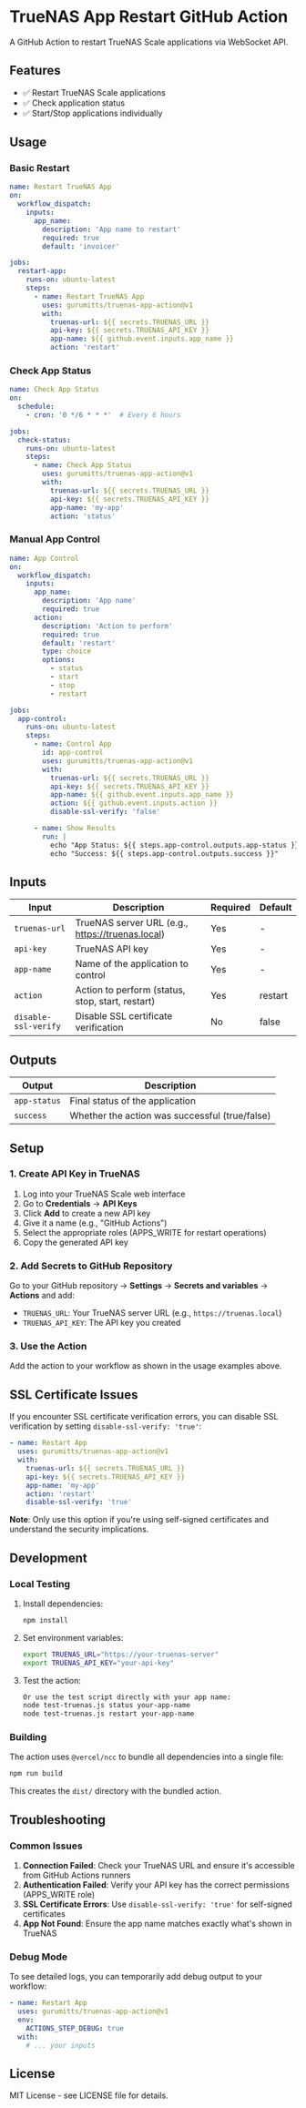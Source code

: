 # TrueNAS App Restart GitHub Action

A GitHub Action to restart TrueNAS Scale applications via WebSocket API.

## Features

- ✅ Restart TrueNAS Scale applications
- ✅ Check application status
- ✅ Start/Stop applications individually

## Usage

### Basic Restart

```yaml
name: Restart TrueNAS App
on:
  workflow_dispatch:
    inputs:
      app_name:
        description: 'App name to restart'
        required: true
        default: 'invoicer'

jobs:
  restart-app:
    runs-on: ubuntu-latest
    steps:
      - name: Restart TrueNAS App
        uses: gurumitts/truenas-app-action@v1
        with:
          truenas-url: ${{ secrets.TRUENAS_URL }}
          api-key: ${{ secrets.TRUENAS_API_KEY }}
          app-name: ${{ github.event.inputs.app_name }}
          action: 'restart'
```

### Check App Status

```yaml
name: Check App Status
on:
  schedule:
    - cron: '0 */6 * * *'  # Every 6 hours

jobs:
  check-status:
    runs-on: ubuntu-latest
    steps:
      - name: Check App Status
        uses: gurumitts/truenas-app-action@v1
        with:
          truenas-url: ${{ secrets.TRUENAS_URL }}
          api-key: ${{ secrets.TRUENAS_API_KEY }}
          app-name: 'my-app'
          action: 'status'
```

### Manual App Control

```yaml
name: App Control
on:
  workflow_dispatch:
    inputs:
      app_name:
        description: 'App name'
        required: true
      action:
        description: 'Action to perform'
        required: true
        default: 'restart'
        type: choice
        options:
          - status
          - start
          - stop
          - restart

jobs:
  app-control:
    runs-on: ubuntu-latest
    steps:
      - name: Control App
        id: app-control
        uses: gurumitts/truenas-app-action@v1
        with:
          truenas-url: ${{ secrets.TRUENAS_URL }}
          api-key: ${{ secrets.TRUENAS_API_KEY }}
          app-name: ${{ github.event.inputs.app_name }}
          action: ${{ github.event.inputs.action }}
          disable-ssl-verify: 'false'

      - name: Show Results
        run: |
          echo "App Status: ${{ steps.app-control.outputs.app-status }}"
          echo "Success: ${{ steps.app-control.outputs.success }}"
```

## Inputs

| Input | Description | Required | Default |
|-------|-------------|----------|---------|
| `truenas-url` | TrueNAS server URL (e.g., https://truenas.local) | Yes | - |
| `api-key` | TrueNAS API key | Yes | - |
| `app-name` | Name of the application to control | Yes | - |
| `action` | Action to perform (status, stop, start, restart) | Yes | restart |
| `disable-ssl-verify` | Disable SSL certificate verification | No | false |

## Outputs

| Output | Description |
|--------|-------------|
| `app-status` | Final status of the application |
| `success` | Whether the action was successful (true/false) |

## Setup

### 1. Create API Key in TrueNAS

1. Log into your TrueNAS Scale web interface
2. Go to **Credentials** → **API Keys**
3. Click **Add** to create a new API key
4. Give it a name (e.g., "GitHub Actions")
5. Select the appropriate roles (APPS_WRITE for restart operations)
6. Copy the generated API key

### 2. Add Secrets to GitHub Repository

Go to your GitHub repository → **Settings** → **Secrets and variables** → **Actions** and add:

- `TRUENAS_URL`: Your TrueNAS server URL (e.g., `https://truenas.local`)
- `TRUENAS_API_KEY`: The API key you created

### 3. Use the Action

Add the action to your workflow as shown in the usage examples above.

## SSL Certificate Issues

If you encounter SSL certificate verification errors, you can disable SSL verification by setting `disable-ssl-verify: 'true'`:

```yaml
- name: Restart App
  uses: gurumitts/truenas-app-action@v1
  with:
    truenas-url: ${{ secrets.TRUENAS_URL }}
    api-key: ${{ secrets.TRUENAS_API_KEY }}
    app-name: 'my-app'
    action: 'restart'
    disable-ssl-verify: 'true'
```

**Note**: Only use this option if you're using self-signed certificates and understand the security implications.

## Development

### Local Testing

1. Install dependencies:
   ```bash
   npm install
   ```

2. Set environment variables:
   ```bash
   export TRUENAS_URL="https://your-truenas-server"
   export TRUENAS_API_KEY="your-api-key"
   ```

3. Test the action:
   ```bash
   Or use the test script directly with your app name:
   node test-truenas.js status your-app-name
   node test-truenas.js restart your-app-name
   ```

### Building

The action uses `@vercel/ncc` to bundle all dependencies into a single file:

```bash
npm run build
```

This creates the `dist/` directory with the bundled action.

## Troubleshooting

### Common Issues

1. **Connection Failed**: Check your TrueNAS URL and ensure it's accessible from GitHub Actions runners
2. **Authentication Failed**: Verify your API key has the correct permissions (APPS_WRITE role)
3. **SSL Certificate Errors**: Use `disable-ssl-verify: 'true'` for self-signed certificates
4. **App Not Found**: Ensure the app name matches exactly what's shown in TrueNAS

### Debug Mode

To see detailed logs, you can temporarily add debug output to your workflow:

```yaml
- name: Restart App
  uses: gurumitts/truenas-app-action@v1
  env:
    ACTIONS_STEP_DEBUG: true
  with:
    # ... your inputs
```

## License

MIT License - see LICENSE file for details. 